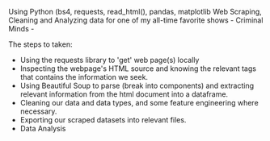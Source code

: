 Using Python (bs4, requests, read_html(), pandas, matplotlib
Web Scraping, Cleaning and Analyzing data for one of my all-time favorite shows - Criminal Minds - 

The steps to taken:
- Using the requests library to 'get' web page(s) locally
- Inspecting the webpage's HTML source and knowing the relevant tags that contains the information we seek.
- Using Beautiful Soup to parse (break into components) and extracting relevant information from the html document into a dataframe.
- Cleaning our data and data types, and some feature engineering where necessary.
- Exporting our scraped datasets into relevant files.
- Data Analysis